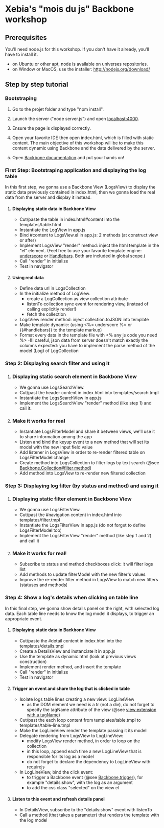 # Xebia's "mois du js" Backbone workshop

## Prerequisites

You'll need node.js for this workshop. If you don't have it already, you'll have to install it.
- on Ubuntu or other apt, node is available on universes repositories.
- on Window or MacOS, use the installer: http://nodejs.org/download/

## Step by step tutorial

### Bootstraping

1. Go to the projet folder and type "npm install".

2. Launch the server ("node server.js") and open [localhost:4000](http://localhost:4000).

3. Ensure the page is displayed correctly.

4. Open your favorite IDE then open index.html, which is filled with static content. The main objective of this workshop will be to make this content dynamic using Backbone and the data delivered by the server.

5. Open [Backbone documentation](http://backbonejs.org/) and put your hands on!


### First Step: Bootstraping application and displaying the log table

In this first step, we gonna use a Backbone View (LogsView) to display the static data previously contained in index.html, then we gonna load the real data from the server and display it instead. 


1. #### Displaying static data in Backbone View
    - Cut/paste the table in index.html#content into the templates/table.html
    - Instantiate the LogView in app.js
    - Bind #content to LogsView.el in app.js: 2 methods (at construct view or after)
    - Implement LogsView "render" method: inject the html template in the "el" element. (Feel free to use your favorite template engine: [underscore](http://underscorejs.org/#template) or [Handlebars](http://handlebarsjs.com/expressions.html). Both are included in global scope.)
    - Call "render" in initialize
    - Test in navigator

2. #### Using real data
    - Define data url in LogsCollection
    - In the initialize method of LogView:
        - create a LogCollection as view collection attribute
        - listenTo collection sync event for rendering view, (instead of calling explicitly render!)
        - fetch the collection
    - LogsView render method: inject collection.toJSON into template
    - Make template dynamic: (using <%= underscore %> or {{#handlebars}} to the template markup)
    - Format every data in the template file with <% any js code you need %>
    -!!! careful, json data from server doesn't match exactly the columns expected: you have to implement the parse method of the model (Log) of LogCollection


### Step 2: Displaying search filter and using it

1. ### Displaying static search element in Backbone View
    - We gonna use LogsSearchView.
    - Cut/past the header content in index.html into templates/search.tmpl
    - Instantiate the LogsSearchView in app.js
    - Implement the LogsSearchView "render" method (like step 1) and call it.

2. ### Make it works for real
    - Instantiate LogsFilterModel and share it between views, we'll use it to share information among the app
    - Listen and bind the keyup event to a new method that will set its model with the new input field value
    - Add listener in LogsView in order to re-render filtered table on LogsFilterModel change
    - Create method into LogsCollection to filter logs by text search (@see [Backbone.Collection#filter method](http://backbonejs.org/#Collection-Underscore-Methods))
    - Add method into LogsView to re-render new filtered collection


### Step 3: Displaying log filter (by status and method) and using it

1. ### Displaying static filter element in Backbone View
    - We gonna use LogsFilterView
    - Cut/past the #navigation content in index.html into templates/filter.tmpl
    - Instantiate the LogsFilterView in app.js (do not forget to define LogsFilterModel too)
    - Implement the LogsFilterView "render" method (like step 1 and 2) and call it

2. ### Make it works for real!
    - Subscribe to status and method checkboxes click: it will filter logs list
    - Add methods to update filterModel with the new filter's values
    - Improve the re-render filter method in LogsView to match new filters (statuses and methods)


### Step 4: Show a log's details when clicking on table line

In this final step, we gonna show details panel on the right, with selected log data. Each table line needs to know the log model it displays, to trigger an appropriate event.

1. #### Displaying static data in Backbone View
    - Cut/paste the #detail content in index.html into the templates/details.tmpl
    - Create a DetailsView and instanciate it in app.js
    - Use the template as dynamic html (look at previous views construction)
    - Implement render method, and insert the template
    - Call "render" in initialize
    - Test in navigator

2. #### Trigger an event and share the log that is clicked in table
    - Isolate logs table lines creating a new view: LogLineView
        - as the DOM element we need is a tr (not a div), do not forget to specify the tagName attribute of the view (@see [view extension with a tagName](http://backbonejs.org/#View-extend))
    - Cut/past the each loop content from templates/table.tmpl to templates/table-line.tmpl
    - Make the LogLineView render the template passing it its model
    - Delegate rendering from LogsView to LogLineView:
        - modify LogsView render method, in order to loop on the collection
        - in this loop, append each time a new LogLineView that is responsible for its log as a model
        - do not forget to declare the dependency to LogLineView with requirejs
    - In LogLineView, bind the click event:
        - to trigger a Backbone event (@see [Backbone.trigger](http://backbonejs.org/#Events-trigger)), for example "details:show", with the log as an argument
        - to add the css class "selected" on the view el

3. #### Listen to this event and refresh details panel
    - In DetailsView, subscribe to the "details:show" event with listenTo
    - Call a method (that takes a parameter) that renders the template with the log model